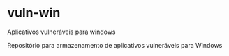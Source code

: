 # vuln-win
Aplicativos vulneráveis para windows

Repositório para armazenamento de aplicativos vulneráveis para Windows
